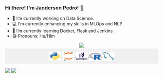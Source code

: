 ### Hi there! I'm Janderson Pedro! 👋

- 🔭 I’m currently working on Data Science.
- 💻 I'm currently enhancing my skills in MLOps and NLP.
- 🌱 I’m currently learning Docker, Flask and Jenkins.
- 😄 Pronouns: He/Him

<div align="center">
  <a href="https://github.com/Jandersonpedro">
  <img height="180em" src="https://github-readme-stats.vercel.app/api?username=Jandersonpedro&show_icons=true&theme=dark&include_all_commits=true&count_private=true"/>
  <!---
  <img height="180em" src="https://github-readme-stats.vercel.app/api/top-langs/?username=Jandersonpedro&count_private=true&layout=compact&langs_count=7&theme=dark"/>
  -->
</div>
  
<div align="center" style="background-color: #f0f0f0; padding: 10px;">
  <img align="center" alt="Janderson-Python" height="30" width="40" src="https://raw.githubusercontent.com/devicons/devicon/master/icons/python/python-original.svg">
  <img align="center" alt="Janderson-Jupyter" height="30" width="40" src="https://raw.githubusercontent.com/devicons/devicon/master/icons/jupyter/jupyter-original.svg">
  <img align="center" alt="Janderson-Pandas" height="30" width="40" src="https://raw.githubusercontent.com/devicons/devicon/master/icons/pandas/pandas-original-wordmark.svg">
  <img align="center" alt="Janderson-R" height="30" width="40" src="https://raw.githubusercontent.com/devicons/devicon/master/icons/r/r-original.svg">
  <img align="center" alt="Janderson-MySQL" height="30" width="40" src="https://raw.githubusercontent.com/devicons/devicon/master/icons/mysql/mysql-original.svg">
</div>
  
<div> 

  <a href = "mailto:jandersonpedrods@gmail.com"><img src="https://img.shields.io/badge/Gmail-D14836?style=for-the-badge&logo=gmail&logoColor=white" target="_blank"></a>
  <a href="https://www.linkedin.com/in/jandersonpedrods/" target="_blank"><img src="https://img.shields.io/badge/-LinkedIn-%230077B5?style=for-the-badge&logo=linkedin&logoColor=white" target="_blank"></a>
